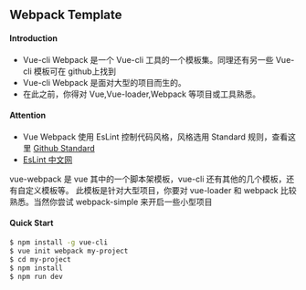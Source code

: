 ## Webpack Template

#### Introduction

* Vue-cli Webpack 是一个 Vue-cli 工具的一个模板集。同理还有另一些 Vue-cli 模板可在 github上找到
* Vue-cli Webpack 是面对大型的项目而生的。
* 在此之前，你得对 Vue,Vue-loader,Webpack 等项目或工具熟悉。


#### Attention

* Vue Webpack 使用 EsLint 控制代码风格，风格选用 Standard 规则，查看这里 [Github Standard](https://github.com/standard/standard/blob/master/RULES.md)
* [EsLint 中文网](http://eslint.cn/)


vue-webpack 是 vue 其中的一个脚本架模板，vue-cli 还有其他的几个模板，还有自定义模板等。 
此模板是针对大型项目，你要对 vue-loader 和 webpack 比较熟悉。当然你尝试 webpack-simple 来开启一些小型项目

#### Quick Start
```bash
$ npm install -g vue-cli
$ vue init webpack my-project
$ cd my-project
$ npm install
$ npm run dev
```
